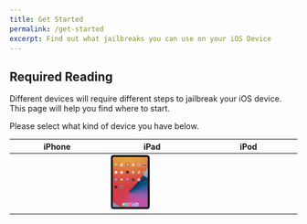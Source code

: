 ```yaml
---
title: Get Started
permalink: /get-started
excerpt: Find out what jailbreaks you can use on your iOS Device
---
```


## Required Reading

Different devices will require different steps to jailbreak your iOS device. This page will help you find where to start.

Please select what kind of device you have below.

<table class="version_table">
  <colgroup>
    <col span="1" style="width: 33%;">
    <col span="1" style="width: 33%;">
    <col span="1" style="width: 34%;">
  </colgroup>
  <thead>
    <tr>
      <th>iPhone</th>
      <th>iPad</th>
      <th>iPod</th>
    </tr>
  </thead>
  <tbody>
    <tr>
      <td><a href="device-selection-(iphone)"><img src="/assets/images/iPhone12,3.png" alt="" width="50%"></a></td>
      <td><a href="device-selection-(ipad)"><img src="/assets/images/iPad13,1.png" alt="" width="50%"></a></td>
      <td><a href="device-selection-(ipod)"><img src="/assets/images/iPod9,1.png" alt="" width="50%"></a></td>
    </tr>
  </tbody>
</table>
